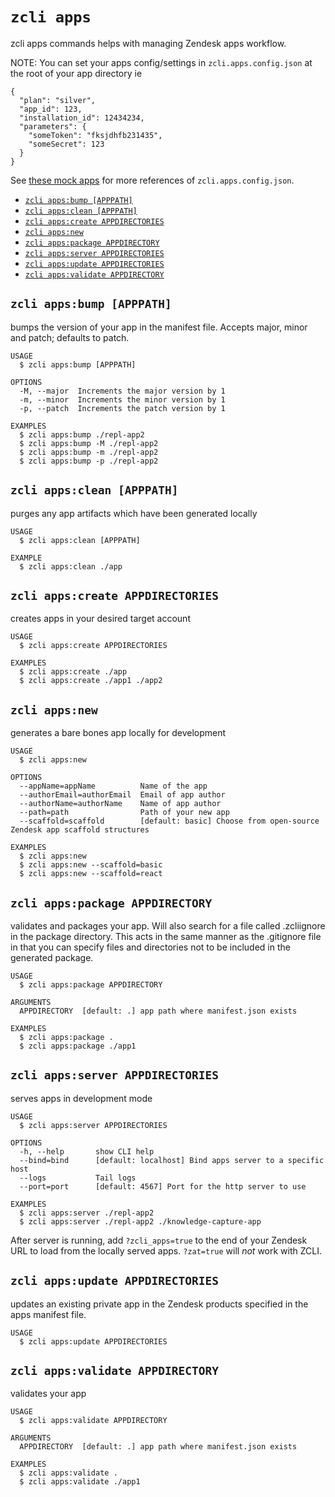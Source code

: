 `zcli apps`
===========

zcli apps commands helps with managing Zendesk apps workflow.

NOTE: You can set your apps config/settings in `zcli.apps.config.json` at the root of your app directory ie

```
{
  "plan": "silver",
  "app_id": 123,
  "installation_id": 12434234,
  "parameters": {
    "someToken": "fksjdhfb231435",
    "someSecret": 123
  }
}

```

See [these mock apps](https://github.com/zendesk/zcli/tree/master/packages/zcli-apps/tests/functional/mocks) for more references of `zcli.apps.config.json`.

* [`zcli apps:bump [APPPATH]`](#zcli-appsbump-apppath)
* [`zcli apps:clean [APPPATH]`](#zcli-appsclean-apppath)
* [`zcli apps:create APPDIRECTORIES`](#zcli-appscreate-appdirectories)
* [`zcli apps:new`](#zcli-appsnew)
* [`zcli apps:package APPDIRECTORY`](#zcli-appspackage-appdirectory)
* [`zcli apps:server APPDIRECTORIES`](#zcli-appsserver-appdirectories)
* [`zcli apps:update APPDIRECTORIES`](#zcli-appsupdate-appdirectories)
* [`zcli apps:validate APPDIRECTORY`](#zcli-appsvalidate-appdirectory)

## `zcli apps:bump [APPPATH]`

bumps the version of your app in the manifest file. Accepts major, minor and patch; defaults to patch.

```
USAGE
  $ zcli apps:bump [APPPATH]

OPTIONS
  -M, --major  Increments the major version by 1
  -m, --minor  Increments the minor version by 1
  -p, --patch  Increments the patch version by 1

EXAMPLES
  $ zcli apps:bump ./repl-app2
  $ zcli apps:bump -M ./repl-app2
  $ zcli apps:bump -m ./repl-app2
  $ zcli apps:bump -p ./repl-app2
```

## `zcli apps:clean [APPPATH]`

purges any app artifacts which have been generated locally

```
USAGE
  $ zcli apps:clean [APPPATH]

EXAMPLE
  $ zcli apps:clean ./app
```

## `zcli apps:create APPDIRECTORIES`

creates apps in your desired target account

```
USAGE
  $ zcli apps:create APPDIRECTORIES

EXAMPLES
  $ zcli apps:create ./app
  $ zcli apps:create ./app1 ./app2
```

## `zcli apps:new`

generates a bare bones app locally for development

```
USAGE
  $ zcli apps:new

OPTIONS
  --appName=appName          Name of the app
  --authorEmail=authorEmail  Email of app author
  --authorName=authorName    Name of app author
  --path=path                Path of your new app
  --scaffold=scaffold        [default: basic] Choose from open-source Zendesk app scaffold structures

EXAMPLES
  $ zcli apps:new
  $ zcli apps:new --scaffold=basic
  $ zcli apps:new --scaffold=react
```

## `zcli apps:package APPDIRECTORY`

validates and packages your app.  Will also search for a file called .zcliignore in the package directory.  This acts in the same manner as the .gitignore file in that you can specify files and directories not to be included in the generated package.

```
USAGE
  $ zcli apps:package APPDIRECTORY

ARGUMENTS
  APPDIRECTORY  [default: .] app path where manifest.json exists

EXAMPLES
  $ zcli apps:package .
  $ zcli apps:package ./app1
```

## `zcli apps:server APPDIRECTORIES`

serves apps in development mode

```
USAGE
  $ zcli apps:server APPDIRECTORIES

OPTIONS
  -h, --help       show CLI help
  --bind=bind      [default: localhost] Bind apps server to a specific host
  --logs           Tail logs
  --port=port      [default: 4567] Port for the http server to use

EXAMPLES
  $ zcli apps:server ./repl-app2
  $ zcli apps:server ./repl-app2 ./knowledge-capture-app
```

After server is running, add `?zcli_apps=true` to the end of your Zendesk URL to load from the locally served apps. `?zat=true` will *not* work with ZCLI.  

## `zcli apps:update APPDIRECTORIES`

updates an existing private app in the Zendesk products specified in the apps manifest file.

```
USAGE
  $ zcli apps:update APPDIRECTORIES
```

## `zcli apps:validate APPDIRECTORY`

validates your app

```
USAGE
  $ zcli apps:validate APPDIRECTORY

ARGUMENTS
  APPDIRECTORY  [default: .] app path where manifest.json exists

EXAMPLES
  $ zcli apps:validate .
  $ zcli apps:validate ./app1
```
